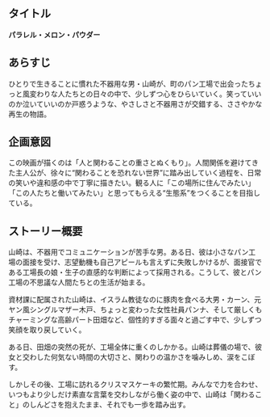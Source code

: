 ## タイトル  
**パラレル・メロン・パウダー**

## あらすじ  
ひとりで生きることに慣れた不器用な男・山崎が、町のパン工場で出会ったちょっと風変わりな人たちとの日々の中で、少しずつ心をひらいていく。笑っていいのか泣いていいのか戸惑うような、やさしさと不器用さが交錯する、ささやかな再生の物語。

## 企画意図  
この映画が描くのは「人と関わることの重さとぬくもり」。人間関係を避けてきた主人公が、徐々に“関わることを恐れない世界”に踏み出していく過程を、日常の笑いや違和感の中で丁寧に描きたい。観る人に「この場所に住んでみたい」「この人たちと働いてみたい」と思ってもらえる“生態系”をつくることを目指している。

## ストーリー概要  
山崎は、不器用でコミュニケーションが苦手な男。ある日、彼は小さなパン工場の面接を受け、志望動機も自己アピールも言えずに失敗しかけるが、面接官である工場長の娘・生子の直感的な判断によって採用される。こうして、彼とパン工場の不思議な人間たちとの生活が始まる。

資材課に配属された山崎は、イスラム教徒なのに豚肉を食べる大男・カーン、元ヤン風シングルマザー木戸、ちょっと変わった女性社員パンナ、そして厳しくもチャーミングな高齢パート田畑など、個性的すぎる面々と過ごす中で、少しずつ笑顔を取り戻していく。

ある日、田畑の突然の死が、工場全体に重くのしかかる。山崎は葬儀の場で、彼女と交わした何気ない時間の大切さと、関わりの温かさを噛みしめ、涙をこぼす。

しかしその後、工場に訪れるクリスマスケーキの繁忙期。みんなで力を合わせ、いつもより少しだけ素直な言葉を交わしながら働く姿の中で、山崎は「関わること」のしんどさを抱えたまま、それでも一歩を踏み出す。
